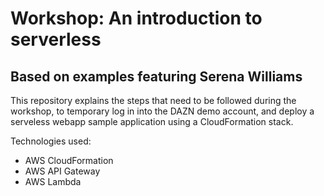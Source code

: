 # Workshop: An introduction to serverless
## Based on examples featuring Serena Williams

This repository explains the steps that need to be followed during the workshop, to temporary log in into the DAZN demo account, and deploy a serveless webapp sample application using a CloudFormation stack.


Technologies used:

* AWS CloudFormation
* AWS API Gateway
* AWS Lambda




